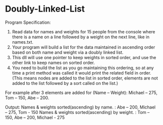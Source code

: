 # Doubly-Linked-List

Program Specification:
1. Read data for names and weights for 15 people from the console where there is a name on a line followed by a weight on the next line, like in names.txt.
2. Your program will build a list for the data maintained in ascending order based on both name and weight via a doubly linked list.
3. This dll will use one pointer to keep weights in sorted order, and use the other link to keep names on sorted order.
4. You need to build the list as you go maintaining this ordering, so at any time a print method was called it would print the related field in order. (This means nodes are added to the list in sorted order, elements are not added to the list followed by a sort called on the list.)

For example after 3 elements are added for (Name – Weight):
Michael – 275, Tom – 150, Abe – 200.

Output:
Names & weights sorted(ascending) by name. : Abe – 200, Michael – 275, Tom - 150
Names & weights sorted(ascending) by weight. : Tom – 150, Abe – 200, Michael - 275
